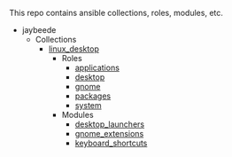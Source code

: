 This repo contains ansible collections, roles, modules, etc.

* jaybeede
  * Collections
    * [linux_desktop](jaybeede/linux_desktop/README.md)
      * Roles
        * [applications](jaybeede/linux_desktop/roles/applications/README.md)
        * [desktop](jaybeede/linux_desktop/roles/desktop/README.md)
        * [gnome](jaybeede/linux_desktop/roles/gnome/README.md)
        * [packages](jaybeede/linux_desktop/roles/packages/README.md)
        * [system](jaybeede/linux_desktop/roles/system/README.md)
      * Modules
        * [desktop_launchers](jaybeede/linux_desktop/plugins/modules/desktop_launchers.py)
        * [gnome_extensions](jaybeede/linux_desktop/plugins/modules/gnome_extensions.py)
        * [keyboard_shortcuts](jaybeede/linux_desktop/plugins/modules/keyboard_shortcuts.py)
